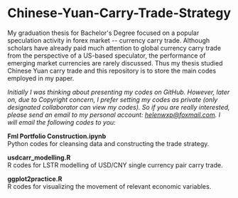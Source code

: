 # Chinese-Yuan-Carry-Trade-Strategy

My graduation thesis for Bachelor's Degree focused on a popular speculation activity in forex market -- currency carry trade. Although scholars have already paid much attention to global currency carry trade from the perspective of a US-based speculator, the performance of emerging market currencies are rarely discussed. Thus my thesis studied Chinese Yuan carry trade and this repository is to store the main codes employed in my paper.

*Initially I was thinking about presenting my codes on GitHub. However, later on, due to Copyright concern, I prefer setting my codes as private (only designated collaborator can view my codes). So if you are really interested, please send an email to my personal account: helenwxp@foxmail.com. I will email the following codes to you:*

**Fml Portfolio Construction.ipynb**  
Python codes for cleansing data and constructing the trade strategy.

**usdcarr_modelling.R**  
R codes for LSTR modelling of USD/CNY single currency pair carry trade.

**ggplot2practice.R**  
R codes for visualizing the movement of relevant economic variables.
